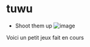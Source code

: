 # tuwu

- Shoot them up
![image](https://github.com/Simon42-java/TUWU/assets/77487529/0907de4e-557d-4283-8573-4ab4ec749572)

Voici un petit jeux fait en cours 
